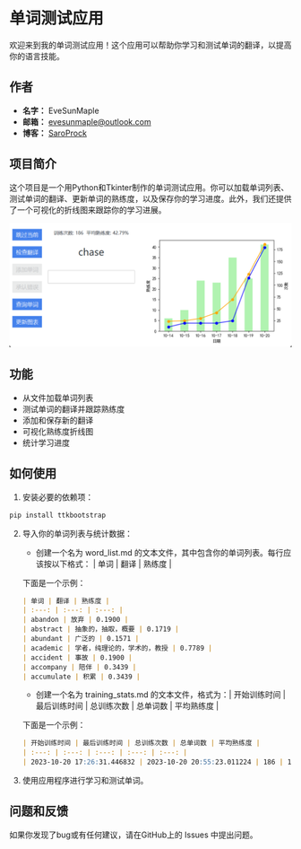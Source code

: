 # 单词测试应用


欢迎来到我的单词测试应用！这个应用可以帮助你学习和测试单词的翻译，以提高你的语言技能。  

## 作者

- **名字：** EveSunMaple
- **邮箱：** [evesunmaple@outlook.com](mailto:evesunmaple@outlook.com)
- **博客：** [SaroProck](https://www.saroprock.com)  

## 项目简介

这个项目是一个用Python和Tkinter制作的单词测试应用。你可以加载单词列表、测试单词的翻译、更新单词的熟练度，以及保存你的学习进度。此外，我们还提供了一个可视化的折线图来跟踪你的学习进展。

![界面演示](view.png)

## 功能
  
- 从文件加载单词列表
- 测试单词的翻译并跟踪熟练度
- 添加和保存新的翻译
- 可视化熟练度折线图
- 统计学习进度  

## 如何使用

1. 安装必要的依赖项：

```bash
pip install ttkbootstrap
```

2. 导入你的单词列表与统计数据：

    - 创建一个名为 word_list.md 的文本文件，其中包含你的单词列表。每行应该按以下格式： | 单词 | 翻译 | 熟练度 |

    下面是一个示例：

    ```Markdown
    | 单词 | 翻译 | 熟练度 |
    | :---: | :---: | :---: |
    | abandon | 放弃 | 0.1900 |
    | abstract | 抽象的，抽取，概要 | 0.1719 |
    | abundant | 广泛的 | 0.1571 |
    | academic | 学者，纯理论的，学术的，教授 | 0.7789 |
    | accident | 事故 | 0.1900 |
    | accompany | 陪伴 | 0.3439 |
    | accumulate | 积累 | 0.3439 |
    ```

    - 创建一个名为 training_stats.md 的文本文件，格式为：| 开始训练时间 | 最后训练时间 | 总训练次数 | 总单词数 | 平均熟练度 |
    
    下面是一个示例：

    ```Markdown
    | 开始训练时间 | 最后训练时间 | 总训练次数 | 总单词数 | 平均熟练度 |
    | :---: | :---: | :---: | :---: | :---: |
    | 2023-10-20 17:26:31.446832 | 2023-10-20 20:55:23.011224 | 186 | 179 | 41.18 |
    ```

3. 使用应用程序进行学习和测试单词。

## 问题和反馈

如果你发现了bug或有任何建议，请在GitHub上的 Issues 中提出问题。